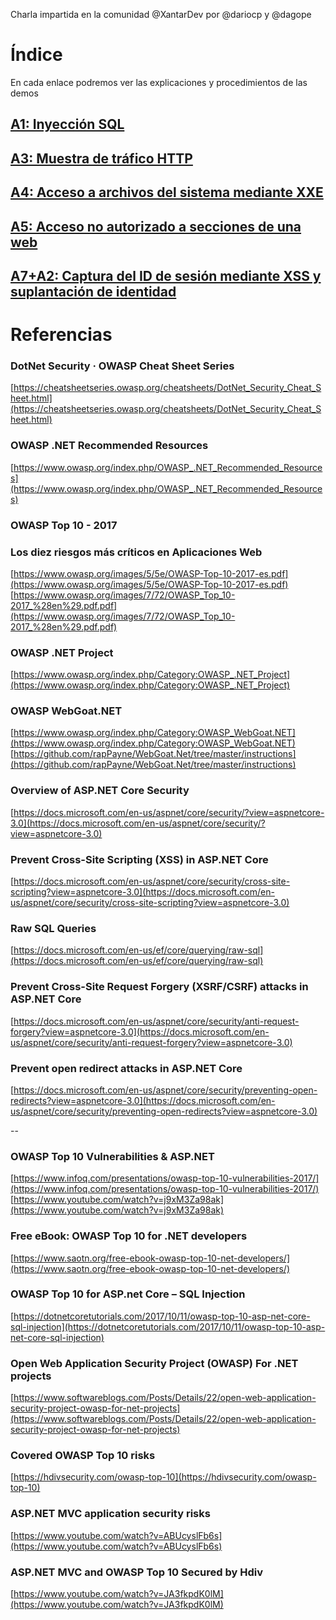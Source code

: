 Charla impartida en la comunidad @XantarDev por @dariocp y @dagope

# Índice
En cada enlace podremos ver las explicaciones y procedimientos de las demos
## [A1: Inyección SQL](A1/README.md)
## [A3: Muestra de tráfico HTTP](A3/README.md)
## [A4: Acceso a archivos del sistema mediante XXE](A4/README.md)
## [A5: Acceso no autorizado a secciones de una web](A5/README.md)
## [A7+A2: Captura del ID de sesión mediante XSS y suplantación de identidad](A7/README.md)

# Referencias
### DotNet Security · OWASP Cheat Sheet Series
[https://cheatsheetseries.owasp.org/cheatsheets/DotNet_Security_Cheat_Sheet.html](https://cheatsheetseries.owasp.org/cheatsheets/DotNet_Security_Cheat_Sheet.html)

### OWASP .NET Recommended Resources
[https://www.owasp.org/index.php/OWASP_.NET_Recommended_Resources](https://www.owasp.org/index.php/OWASP_.NET_Recommended_Resources)

### OWASP Top 10 - 2017
### Los diez riesgos más críticos en Aplicaciones Web
[https://www.owasp.org/images/5/5e/OWASP-Top-10-2017-es.pdf](https://www.owasp.org/images/5/5e/OWASP-Top-10-2017-es.pdf)
[https://www.owasp.org/images/7/72/OWASP_Top_10-2017_%28en%29.pdf.pdf](https://www.owasp.org/images/7/72/OWASP_Top_10-2017_%28en%29.pdf.pdf)

### OWASP .NET Project
[https://www.owasp.org/index.php/Category:OWASP_.NET_Project](https://www.owasp.org/index.php/Category:OWASP_.NET_Project)

### OWASP WebGoat.NET
[https://www.owasp.org/index.php/Category:OWASP_WebGoat.NET](https://www.owasp.org/index.php/Category:OWASP_WebGoat.NET)
[https://github.com/rapPayne/WebGoat.Net/tree/master/instructions](https://github.com/rapPayne/WebGoat.Net/tree/master/instructions)

### Overview of ASP.NET Core Security
[https://docs.microsoft.com/en-us/aspnet/core/security/?view=aspnetcore-3.0](https://docs.microsoft.com/en-us/aspnet/core/security/?view=aspnetcore-3.0)

### Prevent Cross-Site Scripting (XSS) in ASP.NET Core
[https://docs.microsoft.com/en-us/aspnet/core/security/cross-site-scripting?view=aspnetcore-3.0](https://docs.microsoft.com/en-us/aspnet/core/security/cross-site-scripting?view=aspnetcore-3.0)

### Raw SQL Queries
[https://docs.microsoft.com/en-us/ef/core/querying/raw-sql](https://docs.microsoft.com/en-us/ef/core/querying/raw-sql)

### Prevent Cross-Site Request Forgery (XSRF/CSRF) attacks in ASP.NET Core
[https://docs.microsoft.com/en-us/aspnet/core/security/anti-request-forgery?view=aspnetcore-3.0](https://docs.microsoft.com/en-us/aspnet/core/security/anti-request-forgery?view=aspnetcore-3.0)

### Prevent open redirect attacks in ASP.NET Core
[https://docs.microsoft.com/en-us/aspnet/core/security/preventing-open-redirects?view=aspnetcore-3.0](https://docs.microsoft.com/en-us/aspnet/core/security/preventing-open-redirects?view=aspnetcore-3.0)

--

### OWASP Top 10 Vulnerabilities & ASP.NET
[https://www.infoq.com/presentations/owasp-top-10-vulnerabilities-2017/](https://www.infoq.com/presentations/owasp-top-10-vulnerabilities-2017/)
[https://www.youtube.com/watch?v=j9xM3Za98ak](https://www.youtube.com/watch?v=j9xM3Za98ak)

### Free eBook: OWASP Top 10 for .NET developers
[https://www.saotn.org/free-ebook-owasp-top-10-net-developers/](https://www.saotn.org/free-ebook-owasp-top-10-net-developers/)

### OWASP Top 10 for ASP.net Core – SQL Injection
[https://dotnetcoretutorials.com/2017/10/11/owasp-top-10-asp-net-core-sql-injection](https://dotnetcoretutorials.com/2017/10/11/owasp-top-10-asp-net-core-sql-injection)

### Open Web Application Security Project (OWASP) For .NET projects
[https://www.softwareblogs.com/Posts/Details/22/open-web-application-security-project-owasp-for-net-projects](https://www.softwareblogs.com/Posts/Details/22/open-web-application-security-project-owasp-for-net-projects)

### Covered OWASP Top 10 risks
[https://hdivsecurity.com/owasp-top-10](https://hdivsecurity.com/owasp-top-10)

### ASP.NET MVC application security risks
[https://www.youtube.com/watch?v=ABUcyslFb6s](https://www.youtube.com/watch?v=ABUcyslFb6s)

### ASP.NET MVC and OWASP Top 10 Secured by Hdiv
[https://www.youtube.com/watch?v=JA3fkpdK0lM](https://www.youtube.com/watch?v=JA3fkpdK0lM)